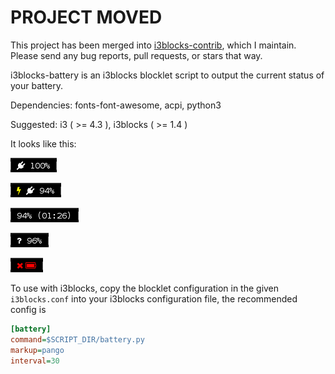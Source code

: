 # PROJECT MOVED

This project has been merged into [i3blocks-contrib](https://github.com/vivien/i3blocks-contrib),
which I maintain.
Please send any bug reports, pull requests, or stars that way.

i3blocks-battery is an i3blocks blocklet script to output the current status of your battery.

Dependencies: fonts-font-awesome, acpi, python3

Suggested: i3 ( >= 4.3 ), i3blocks ( >= 1.4 )

It looks like this:

![](images/full.png)

![](images/charging.png)

![](images/unplugged.png)

![](images/unknown.png)

![](images/nobattery.png)

To use with i3blocks, copy the blocklet configuration in the given `i3blocks.conf` into your i3blocks configuration file, the recommended config is

```INI
[battery]
command=$SCRIPT_DIR/battery.py
markup=pango
interval=30
```

